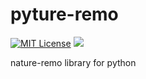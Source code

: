 # pyture-remo

[![MIT License](http://img.shields.io/badge/license-MIT-blue.svg?style=flat)](./LICENSE)
[![](https://github.com/suzutan/pyture-remo/workflows/Python%20package/badge.svg)](.github/workflows/python.yaml)

nature-remo library for python
